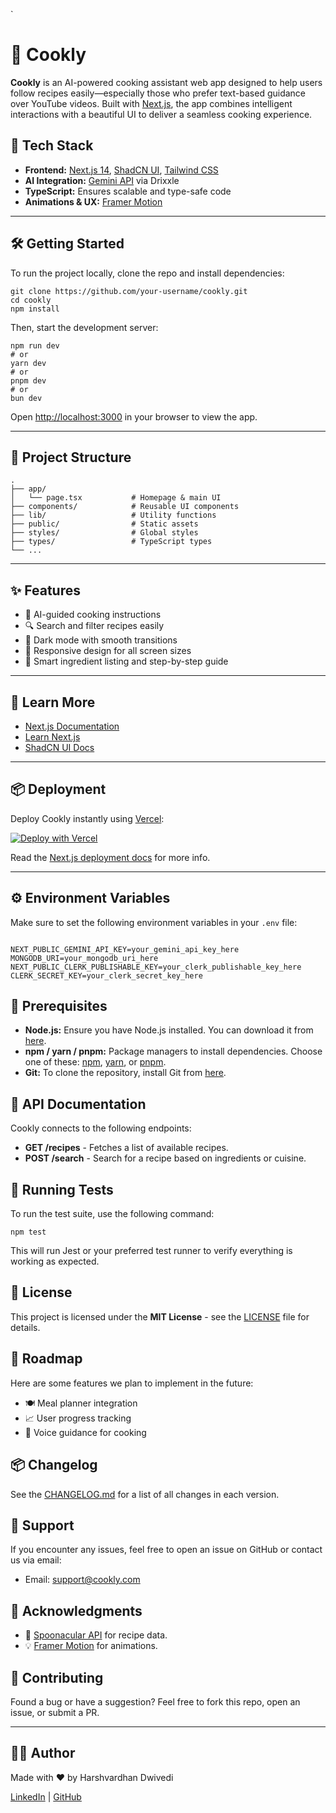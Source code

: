 ` <h1>🍳 Cookly</h1>
  <p><strong>Cookly</strong> is an AI-powered cooking assistant web app designed to help users follow recipes easily—especially those who prefer text-based guidance over YouTube videos. Built with <a href="https://nextjs.org">Next.js</a>, the app combines intelligent interactions with a beautiful UI to deliver a seamless cooking experience.</p>

  <h2>🚀 Tech Stack</h2>
  <ul>
    <li><strong>Frontend:</strong> <a href="https://nextjs.org">Next.js 14</a>, <a href="https://ui.shadcn.com">ShadCN UI</a>, <a href="https://tailwindcss.com">Tailwind CSS</a></li>
    <li><strong>AI Integration:</strong> <a href="https://deepmind.google/technologies/gemini">Gemini API</a> via Drixxle</li>
    <li><strong>TypeScript:</strong> Ensures scalable and type-safe code</li>
    <li><strong>Animations & UX:</strong> <a href="https://www.framer.com/motion/">Framer Motion</a></li>
  </ul>

  <hr/>

  <h2>🛠️ Getting Started</h2>
  <p>To run the project locally, clone the repo and install dependencies:</p>
  <pre><code>git clone https://github.com/your-username/cookly.git
cd cookly
npm install
</code></pre>
  <p>Then, start the development server:</p>
  <pre><code>npm run dev
# or
yarn dev
# or
pnpm dev
# or
bun dev
</code></pre>
  <p>Open <a href="http://localhost:3000">http://localhost:3000</a> in your browser to view the app.</p>

  <hr/>

  <h2>📁 Project Structure</h2>
  <pre><code>.
├── app/
│   └── page.tsx           # Homepage & main UI
├── components/            # Reusable UI components
├── lib/                   # Utility functions
├── public/                # Static assets
├── styles/                # Global styles
├── types/                 # TypeScript types
└── ...
</code></pre>

  <hr/>

  <h2>✨ Features</h2>
  <ul>
    <li>🍲 AI-guided cooking instructions</li>
    <li>🔍 Search and filter recipes easily</li>
    <li>🌙 Dark mode with smooth transitions</li>
    <li>📱 Responsive design for all screen sizes</li>
    <li>🧠 Smart ingredient listing and step-by-step guide</li>
  </ul>

  <hr/>

  <h2>🧠 Learn More</h2>
  <ul>
    <li><a href="https://nextjs.org/docs">Next.js Documentation</a></li>
    <li><a href="https://nextjs.org/learn">Learn Next.js</a></li>
    <li><a href="https://ui.shadcn.com/docs">ShadCN UI Docs</a></li>
  </ul>

  <hr/>

  <h2>📦 Deployment</h2>
  <p>Deploy Cookly instantly using <a href="https://vercel.com">Vercel</a>:</p>
  <a href="https://vercel.com/new"><img src="https://vercel.com/button" alt="Deploy with Vercel" /></a>
  <p>Read the <a href="https://nextjs.org/docs/app/building-your-application/deploying">Next.js deployment docs</a> for more info.</p>

  <hr/>
<h2>⚙️ Environment Variables</h2>
<p>Make sure to set the following environment variables in your <code>.env</code> file:</p>
<pre><code>
NEXT_PUBLIC_GEMINI_API_KEY=your_gemini_api_key_here
MONGODB_URI=your_mongodb_uri_here
NEXT_PUBLIC_CLERK_PUBLISHABLE_KEY=your_clerk_publishable_key_here
CLERK_SECRET_KEY=your_clerk_secret_key_here
</code></pre>

<h2>🔧 Prerequisites</h2>
<ul>
  <li><strong>Node.js:</strong> Ensure you have Node.js installed. You can download it from <a href="https://nodejs.org">here</a>.</li>
  <li><strong>npm / yarn / pnpm:</strong> Package managers to install dependencies. Choose one of these: <a href="https://www.npmjs.com/get-npm">npm</a>, <a href="https://yarnpkg.com/">yarn</a>, or <a href="https://pnpm.io/">pnpm</a>.</li>
  <li><strong>Git:</strong> To clone the repository, install Git from <a href="https://git-scm.com/">here</a>.</li>
</ul>

<h2>📝 API Documentation</h2>
<p>Cookly connects to the following endpoints:</p>
<ul>
  <li><strong>GET /recipes</strong> - Fetches a list of available recipes.</li>
  <li><strong>POST /search</strong> - Search for a recipe based on ingredients or cuisine.</li>
</ul>

<h2>🧪 Running Tests</h2>
<p>To run the test suite, use the following command:</p>
<pre><code>npm test</code></pre>
<p>This will run Jest or your preferred test runner to verify everything is working as expected.</p>

<h2>📜 License</h2>
<p>This project is licensed under the <strong>MIT License</strong> - see the <a href="LICENSE">LICENSE</a> file for details.</p>

<h2>📅 Roadmap</h2>
<p>Here are some features we plan to implement in the future:</p>
<ul>
  <li>🍽️ Meal planner integration</li>
  <li>📈 User progress tracking</li>
  <li>💬 Voice guidance for cooking</li>
</ul>

<h2>📦 Changelog</h2>
<p>See the <a href="CHANGELOG.md">CHANGELOG.md</a> for a list of all changes in each version.</p>

<h2>📧 Support</h2>
<p>If you encounter any issues, feel free to open an issue on GitHub or contact us via email:</p>
<ul>
  <li>Email: <a href="mailto:support@cookly.com">support@cookly.com</a></li>
</ul>

<h2>📝 Acknowledgments</h2>
<ul>
  <li>🍴 <a href="https://spoonacular.com/food-api">Spoonacular API</a> for recipe data.</li>
  <li>💡 <a href="https://www.framer.com/motion/">Framer Motion</a> for animations.</li>
</ul>

  <h2>🙌 Contributing</h2>
  <p>Found a bug or have a suggestion? Feel free to fork this repo, open an issue, or submit a PR.</p>

  <hr/>

  <h2>🧑‍🍳 Author</h2>
  <p>Made with ❤️ by Harshvardhan Dwivedi</p>
  <p>
    <a href="`https://www.linkedin.com/in/harshvardhan-dwivedi-86b375290" class="text-blue-500">LinkedIn</a> |
    <a href="https://github.com/harshdwivediiiii" class="text-blue-500">GitHub</a>
  </p>